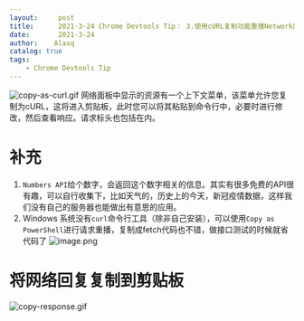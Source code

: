 ```yaml
---
layout:     post
title:      2021-3-24 Chrome Devtools Tip： 3.使用cURL复制功能重播Network面板的请求
date:       2021-3-24
author:    Alasq
catalog: true
tags:
    - Chrome Devtools Tip
---
```


![copy-as-curl.gif](https://upload-images.jianshu.io/upload_images/8156292-2361d35d4917df7e.gif?imageMogr2/auto-orient/strip)
网络面板中显示的资源有一个上下文菜单，该菜单允许您复制为cURL，这将进入剪贴板，此时您可以将其粘贴到命令行中，必要时进行修改，然后查看响应。请求标头也包括在内。

# 补充
1. `Numbers API`给个数字，会返回这个数字相关的信息。其实有很多免费的API很有趣，可以自行收集下，比如天气的，历史上的今天，新冠疫情数据，这样我们没有自己的服务器也能做出有意思的应用。
2. Windows 系统没有`curl`命令行工具（除非自己安装），可以使用`Copy as PowerShell`进行请求重播，复制成fetch代码也不错，做接口测试的时候就省代码了
![image.png](https://upload-images.jianshu.io/upload_images/8156292-bb4bd22c59eaa1f2.png?imageMogr2/auto-orient/strip%7CimageView2/2/w/1240)

# 将网络回复复制到剪贴板
![copy-response.gif](https://upload-images.jianshu.io/upload_images/8156292-6eb17dca94cc97df.gif?imageMogr2/auto-orient/strip)
